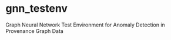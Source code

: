 # gnn_testenv
Graph Neural Network Test Environment for Anomaly Detection in Provenance Graph Data 
